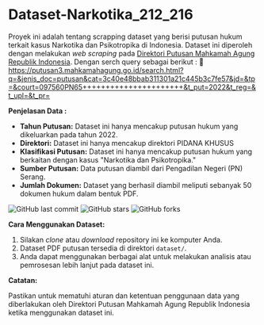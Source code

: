 # Dataset-Narkotika_212_216

Proyek ini adalah tentang scrapping dataset yang berisi putusan hukum terkait kasus Narkotika dan Psikotropika di Indonesia. Dataset ini diperoleh dengan melakukan _web scraping_ pada [Direktori Putusan Mahkamah Agung Republik Indonesia](https://putusan3.mahkamahagung.go.id/beranda.html). 
Dengan serch query sebagai berikut :
🔗 https://putusan3.mahkamahagung.go.id/search.html?q=&jenis_doc=putusan&cat=3c40e48bbab311301a21c445b3c7fe57&jd=&tp=&court=097560PN65++++++++++++++++++++++&t_put=2022&t_reg=&t_upl=&t_pr=

**Penjelasan Data :**

- **Tahun Putusan:** Dataset ini hanya mencakup putusan hukum yang dikeluarkan pada tahun 2022.
- **Direktori:** Dataset ini hanya mencakup direktori PIDANA KHUSUS
- **Klasifikasi Putusan:** Dataset ini hanya mencakup putusan hukum yang berkaitan dengan kasus "Narkotika dan Psikotropika."
- **Sumber Putusan:** Data putusan diambil dari Pengadilan Negeri (PN) Serang.
- **Jumlah Dokumen:** Dataset yang berhasil diambil meliputi sebanyak 50 dokumen hukum dalam bentuk PDF.

![GitHub last commit](https://img.shields.io/github/last-commit/212DevaPutra/Dataset-Narkotika_212_216)
![GitHub stars](https://img.shields.io/github/stars/212DevaPutra/Dataset-Narkotika_212_216)
![GitHub forks](https://img.shields.io/github/forks/212DevaPutra/Dataset-Narkotika_212_216)

**Cara Menggunakan Dataset:**

1. Silakan _clone_ atau _download_ repository ini ke komputer Anda.
2. Dataset PDF putusan tersedia di direktori `dataset/`.
3. Anda dapat menggunakan berbagai alat untuk melakukan analisis atau pemrosesan lebih lanjut pada dataset ini.

**Catatan:**

Pastikan untuk mematuhi aturan dan ketentuan penggunaan data yang diberlakukan oleh Direktori Putusan Mahkamah Agung Republik Indonesia ketika menggunakan dataset ini.
